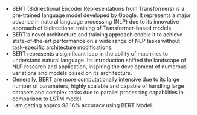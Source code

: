 - BERT (Bidirectional Encoder Representations from Transformers) is a pre-trained language model developed by Google. It represents a major advance in natural language processing (NLP) due to its innovative approach of bidirectional training of Transformer-based models. <br>
- BERT's novel architecture and training approach enable it to achieve state-of-the-art performance on a wide range of NLP tasks without task-specific architecture modifications. <br>
- BERT represents a significant leap in the ability of machines to understand natural language. Its introduction shifted the landscape of NLP research and application, inspiring the development of numerous variations and models based on its architecture. <br>
- Generally, BERT are more computationally intensive due to its large number of parameters, highly scalable and capable of handling large datasets and complex tasks due to parallel processing capabilities in comparison to LSTM model. <br>
- I am getting approx 98.16% accuracy using BERT Model.
